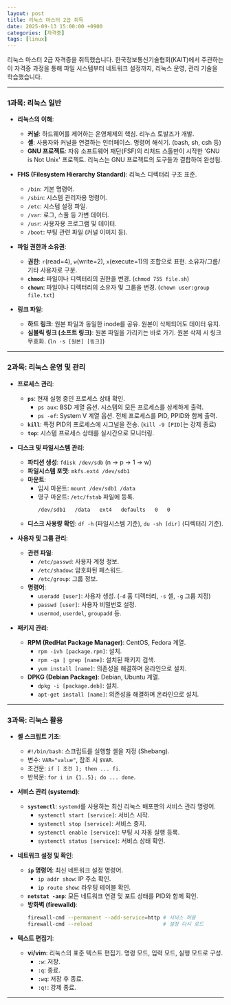 ```yaml
---
layout: post
title: 리눅스 마스터 2급 취득
date: 2025-09-13 15:00:00 +0900
categories: [자격증]
tags: [linux]
---
```


리눅스 마스터 2급 자격증을 취득했습니다. 한국정보통신기술협회(KAIT)에서 주관하는 이 자격증 과정을 통해 파일 시스템부터 네트워크 설정까지, 리눅스 운영, 관리 기술을 학습했습니다.

---

### **1과목: 리눅스 일반**

- **리눅스의 이해**:
  - **커널**: 하드웨어를 제어하는 운영체제의 핵심. 리누스 토발즈가 개발.
  - **셸**: 사용자와 커널을 연결하는 인터페이스. 명령어 해석기. (bash, sh, csh 등)
  - **GNU 프로젝트**: 자유 소프트웨어 재단(FSF)의 리처드 스톨만이 시작한 'GNU is Not Unix' 프로젝트. 리눅스는 GNU 프로젝트의 도구들과 결합하여 완성됨.

- **FHS (Filesystem Hierarchy Standard)**: 리눅스 디렉터리 구조 표준.
  - `/bin`: 기본 명령어.
  - `/sbin`: 시스템 관리자용 명령어.
  - `/etc`: 시스템 설정 파일.
  - `/var`: 로그, 스풀 등 가변 데이터.
  - `/usr`: 사용자용 프로그램 및 데이터.
  - `/boot`: 부팅 관련 파일 (커널 이미지 등).

- **파일 권한과 소유권**:
  - **권한**: `r`(read=4), `w`(write=2), `x`(execute=1)의 조합으로 표현. 소유자/그룹/기타 사용자로 구분.
  - **`chmod`**: 파일이나 디렉터리의 권한을 변경. (`chmod 755 file.sh`)
  - **`chown`**: 파일이나 디렉터리의 소유자 및 그룹을 변경. (`chown user:group file.txt`)

- **링크 파일**:
  - **하드 링크**: 원본 파일과 동일한 inode를 공유. 원본이 삭제되어도 데이터 유지.
  - **심볼릭 링크 (소프트 링크)**: 원본 파일을 가리키는 바로 가기. 원본 삭제 시 링크 무효화. (`ln -s [원본] [링크]`)

---

### **2과목: 리눅스 운영 및 관리**

- **프로세스 관리**:
  - **`ps`**: 현재 실행 중인 프로세스 상태 확인.
    - `ps aux`: BSD 계열 옵션. 시스템의 모든 프로세스를 상세하게 출력.
    - `ps -ef`: System V 계열 옵션. 전체 프로세스를 PID, PPID와 함께 출력.
  - **`kill`**: 특정 PID의 프로세스에 시그널을 전송. (`kill -9 [PID]`는 강제 종료)
  - **`top`**: 시스템 프로세스 상태를 실시간으로 모니터링.

- **디스크 및 파일시스템 관리**:
  - **파티션 생성**: `fdisk /dev/sdb` (n -> p -> 1 -> w)
  - **파일시스템 포맷**: `mkfs.ext4 /dev/sdb1`
  - **마운트**:
    - 임시 마운트: `mount /dev/sdb1 /data`
    - 영구 마운트: `/etc/fstab` 파일에 등록.
      ```
      /dev/sdb1   /data   ext4   defaults   0   0
      ```
  - **디스크 사용량 확인**: `df -h` (파일시스템 기준), `du -sh [dir]` (디렉터리 기준).

- **사용자 및 그룹 관리**:
  - **관련 파일**:
    - `/etc/passwd`: 사용자 계정 정보.
    - `/etc/shadow`: 암호화된 패스워드.
    - `/etc/group`: 그룹 정보.
  - **명령어**:
    - `useradd [user]`: 사용자 생성. (`-d` 홈 디렉터리, `-s` 셸, `-g` 그룹 지정)
    - `passwd [user]`: 사용자 비밀번호 설정.
    - `usermod`, `userdel`, `groupadd` 등.

- **패키지 관리**:
  - **RPM (RedHat Package Manager)**: CentOS, Fedora 계열.
    - `rpm -ivh [package.rpm]`: 설치.
    - `rpm -qa | grep [name]`: 설치된 패키지 검색.
    - `yum install [name]`: 의존성을 해결하며 온라인으로 설치.
  - **DPKG (Debian Package)**: Debian, Ubuntu 계열.
    - `dpkg -i [package.deb]`: 설치.
    - `apt-get install [name]`: 의존성을 해결하며 온라인으로 설치.

---

### **3과목: 리눅스 활용**

- **셸 스크립트 기초**:
  - `#!/bin/bash`: 스크립트를 실행할 셸을 지정 (Shebang).
  - 변수: `VAR="value"`, 참조 시 `$VAR`.
  - 조건문: `if [ 조건 ]; then ... fi`.
  - 반복문: `for i in {1..5}; do ... done`.

- **서비스 관리 (systemd)**:
  - **`systemctl`**: `systemd`를 사용하는 최신 리눅스 배포판의 서비스 관리 명령어.
    - `systemctl start [service]`: 서비스 시작.
    - `systemctl stop [service]`: 서비스 중지.
    - `systemctl enable [service]`: 부팅 시 자동 실행 등록.
    - `systemctl status [service]`: 서비스 상태 확인.

- **네트워크 설정 및 확인**:
  - **`ip` 명령어**: 최신 네트워크 설정 명령어.
    - `ip addr show`: IP 주소 확인.
    - `ip route show`: 라우팅 테이블 확인.
  - **`netstat -anp`**: 모든 네트워크 연결 및 포트 상태를 PID와 함께 확인.
  - **방화벽 (firewalld)**:
    ```bash
    firewall-cmd --permanent --add-service=http # 서비스 허용
    firewall-cmd --reload                       # 설정 다시 로드
    ```

- **텍스트 편집기**:
  - **vi/vim**: 리눅스의 표준 텍스트 편집기. 명령 모드, 입력 모드, 실행 모드로 구성.
    - `:w`: 저장.
    - `:q`: 종료.
    - `:wq`: 저장 후 종료.
    - `:q!`: 강제 종료.

<hr class="short-rule">
